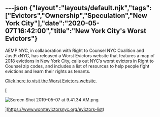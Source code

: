 ---json
{"layout":"layouts/default.njk","tags":["Evictors","Ownership","Speculation","New York City"],"date":"2020-05-07T16:42:00","title":"New York City's Worst Evictors"}
---

AEMP NYC, in collaboration with Right to Counsel NYC Coalition and JustFixNYC, has released a Worst Evictors website that features a map of 2018 evictions in New York City, calls out NYC’s worst evictors in Right to Counsel zip codes, and includes a list of resources to help people fight evictions and learn their rights as tenants.

[Click here to visit the Worst Evictors website.](http://www.worstevictorsnyc.org/)

[

![Screen Shot 2019-05-07 at 9.41.34 AM.png](https://images.squarespace-cdn.com/content/v1/52b7d7a6e4b0b3e376ac8ea2/1557247338122-2X3QCMXSHCQPLZTH7000/ke17ZwdGBToddI8pDm48kAvoSU33DiNJfZxzkwiRtegUqsxRUqqbr1mOJYKfIPR7LoDQ9mXPOjoJoqy81S2I8N_N4V1vUb5AoIIIbLZhVYxCRW4BPu10St3TBAUQYVKc8KjDHQMF9L94GBiFy8F-mI3USNSPl7I6ehU8PoqVrrrYSCmPZfUz-pP4QQ_R_pLs/Screen+Shot+2019-05-07+at+9.41.34+AM.png)

](https://www.worstevictorsnyc.org/evictors-list)